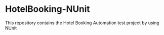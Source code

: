 # HotelBooking-NUnit
This repository contains the Hotel Booking Automation test project by using NUnit
